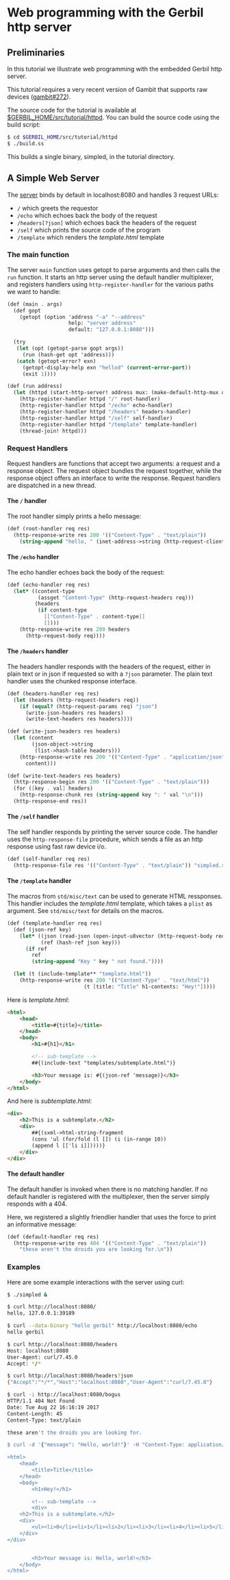 # Web programming with the Gerbil http server

## Preliminaries

In this tutorial we illustrate web programming with the embedded Gerbil http server.

This tutorial requires a very recent version of Gambit that supports raw devices ([gambit#272](https://github.com/gambit/gambit/pull/272)).

The source code for the tutorial  is available at [$GERBIL_HOME/src/tutorial/httpd](https://github.com/vyzo/gerbil/tree/master/src/tutorial/httpd).
You can build the source code using the build script:
```bash
$ cd $GERBIL_HOME/src/tutorial/httpd
$ ./build.ss

```

This builds a single binary, simpled, in the tutorial directory.

## A Simple Web Server

The [server](https://github.com/vyzo/gerbil/blob/master/src/tutorial/httpd/simpled.ss) binds by default in localhost:8080
and handles 3 request URLs:
- `/` which greets the requestor
- `/echo` which echoes back the body of the request
- `/headers[?json]` which echoes back the headers of the request
- `/self` which prints the source code of the program
- `/template` which renders the *template.html* template

### The main function

The server `main` function uses getopt to parse arguments and then
calls the `run` function. It starts an http server using the default
handler multiplexer, and registers handlers using `http-register-handler`
for the various paths we want to handle:
```scheme
(def (main . args)
  (def gopt
    (getopt (option 'address "-a" "--address"
                    help: "server address"
                    default: "127.0.0.1:8080")))

  (try
   (let (opt (getopt-parse gopt args))
     (run (hash-get opt 'address)))
   (catch (getopt-error? exn)
     (getopt-display-help exn "hellod" (current-error-port))
     (exit 1))))

(def (run address)
  (let (httpd (start-http-server! address mux: (make-default-http-mux default-handler)))
    (http-register-handler httpd "/" root-handler)
    (http-register-handler httpd "/echo" echo-handler)
    (http-register-handler httpd "/headers" headers-handler)
    (http-register-handler httpd "/self" self-handler)
    (http-register-handler httpd "/template" template-handler)
    (thread-join! httpd)))
```

### Request Handlers

Request handlers are functions that accept two arguments: a request
and a response object. The request object bundles the request together,
while the response object offers an interface to write the response.
Request handlers are dispatched in a new thread.

#### The `/` handler

The root handler simply prints a hello message:
```scheme
(def (root-handler req res)
  (http-response-write res 200 '(("Content-Type" . "text/plain"))
    (string-append "hello, " (inet-address->string (http-request-client req)) "\n")))
```

#### The `/echo` handler

The echo handler echoes back the body of the request:
```scheme
(def (echo-handler req res)
  (let* ((content-type
          (assget "Content-Type" (http-request-headers req)))
         (headers
          (if content-type
            [["Content-Type" . content-type]]
            [])))
    (http-response-write res 200 headers
      (http-request-body req))))
```

#### The `/headers` handler

The headers handler responds with the headers of the request,
either in plain text or in json if requested so with a `?json`
parameter. The plain text handler uses the chunked response
interface.

```scheme
(def (headers-handler req res)
  (let (headers (http-request-headers req))
    (if (equal? (http-request-params req) "json")
      (write-json-headers res headers)
      (write-text-headers res headers))))

(def (write-json-headers res headers)
  (let (content
        (json-object->string
         (list->hash-table headers)))
    (http-response-write res 200 '(("Content-Type" . "application/json"))
      content)))

(def (write-text-headers res headers)
  (http-response-begin res 200 '(("Content-Type" . "text/plain")))
  (for ([key . val] headers)
    (http-response-chunk res (string-append key ": " val "\n")))
  (http-response-end res))

```

#### The `/self` handler

The self handler responds by printing the server source code.
The handler uses the `http-response-file` procedure, which sends
a file as an http response using fast raw device i/o.

```scheme
(def (self-handler req res)
  (http-response-file res '(("Content-Type" . "text/plain")) "simpled.ss"))
```

#### The `/template` handler

The macros from `std/misc/text` can be used to generate HTML ressponses.
This handler includes the *template.html* template, which takes a `plist`
as argument. See `std/misc/text` for details on the macros.

```scheme
(def (template-handler req res)
  (def (json-ref key)
    (let* ((json (read-json (open-input-u8vector (http-request-body req))))
           (ref (hash-ref json key)))
      (if ref
        ref
        (string-append "Key " key " not found."))))

  (let (t (include-template** "template.html"))
    (http-response-write res 200 '(("Content-Type" . "text/html"))
                         (t [title: "Title" h1-contents: "Hey!"]))))
```

Here is *template.html*:

```html
<html>
    <head>
        <title>#{title}</title>
    </head>
    <body>
        <h1>#{h1}</h1>

        <!-- sub-template -->
        ##{(include-text "templates/subtemplate.html")}

        <h3>Your message is: #{(json-ref 'message)}</h3>
    </body>
</html>
```

And here is *subtemplate.html*:

```html
<div>
    <h2>This is a subtemplate.</h2>
    <div>
        ##{(sxml->html-string-fragment
        (cons 'ul (for/fold (l []) (i (in-range 10))
        (append l [['li i]]))))}
    </div>
</div>
```

#### The default handler

The default handler is invoked when there is no matching handler.
If no default handler is registered with the multiplexer, then the server
simply responds with a 404.

Here, we registered a slightly friendlier handler that uses the force to
print an informative message:
```scheme
(def (default-handler req res)
  (http-response-write res 404 '(("Content-Type" . "text/plain"))
    "these aren't the droids you are looking for.\n"))
```

### Examples

Here are some example interactions with the server using curl:
```bash
$ ./simpled &

$ curl http://localhost:8080/
hello, 127.0.0.1:39189

$ curl --data-binary "hello gerbil" http://localhost:8080/echo
hello gerbil

$ curl http://localhost:8080/headers
Host: localhost:8080
User-Agent: curl/7.45.0
Accept: */*

$ curl http://localhost:8080/headers?json
{"Accept":"*/*","Host":"localhost:8080","User-Agent":"curl/7.45.0"}

$ curl -i http://localhost:8080/bogus
HTTP/1.1 404 Not Found
Date: Tue Aug 22 16:16:19 2017
Content-Length: 45
Content-Type: text/plain

these aren't the droids you are looking for.

$ curl -d '{"message": "Hello, world!"}' -H "Content-Type: application/json" -X POST http://localhost:8080/template

<html>
    <head>
        <title>Title</title>
    </head>
    <body>
        <h1>Hey!</h1>

        <!-- sub-template -->
        <div>
    <h2>This is a subtemplate.</h2>
    <div>
        <ul><li>0</li><li>1</li><li>2</li><li>3</li><li>4</li><li>5</li><li>6</li><li>7</li><li>8</li><li>9</li></ul>
    </div>
</div>


        <h3>Your message is: Hello, world!</h3>
    </body>
</html>
```
